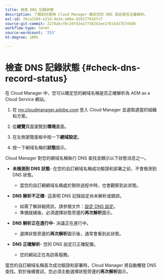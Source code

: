 ```yaml
---
title: 檢查 DNS 記錄狀態
description: 了解如何使用 Cloud Manager 確定您的 DNS 設定是否正確解析。
exl-id: 76ca1584-e21d-4e3a-a08a-82b2779167cf
source-git-commit: 2278abcf0c34fd34a7730242ee27814d37b7d4d0
workflow-type: tm+mt
source-wordcount: '253'
ht-degree: 100%

---
```


# 檢查 DNS 記錄狀態 {#check-dns-record-status}

在 Cloud Manager 中，您可以確定您的網域名稱是否正確解析為 AEM as a Cloud Service 網站。

1. 在 [my.cloudmanager.adobe.com](https://my.cloudmanager.adobe.com/) 登入 Cloud Manager 並選取適當的組織和方案。

1. 從&#x200B;**總覽**&#x200B;頁面瀏覽到&#x200B;**環境**&#x200B;畫面。

1. 在左側瀏覽面板中按一下&#x200B;**網域設定**。

1. 按一下網域名稱的&#x200B;**狀態**&#x200B;圖示。

Cloud Manager 對您的網域名稱執行 DNS 查找並顯示以下狀態消息之一。

* **未檢測到 DNS 狀態**- 在您的自訂網域名稱成功驗證和部署之前，不會檢測到 DNS 狀態。

   * 當您的自訂網網域名稱處於刪除過程中時，也會觀察到此狀態。

* **DNS 解析不正確**- 這表明 DNS 記錄設定尚未解析或錯誤。

   * 如需了解詳細資訊，請參閱文件：[設定 DNS 設定](/help/implementing/cloud-manager/custom-domain-names/configure-dns-settings.md)。
   * 準備就緒後，必須選擇狀態旁邊的&#x200B;**再次解析**&#x200B;圖示。

* **DNS 解析正在進行中**- 決議正在進行中。

   * 選擇狀態旁邊的&#x200B;**再次解析**&#x200B;圖示後，通常會看到此狀態。

* **DNS 正確解析**- 您的 DNS 設定已正確配置。

   * 您的網站正在為訪客服務。

當您的自訂網域名稱首次成功驗證和部署時，Cloud Manager 將自動觸發 DNS 查找。對於後續嘗試，您必須主動選擇狀態旁邊的&#x200B;**再次解析**&#x200B;圖示。

